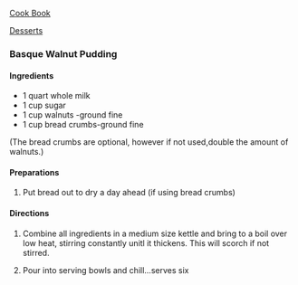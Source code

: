 [Cook Book](https://github.com/vmsmith/CookBook/blob/master/README.md)  

[Desserts](https://github.com/vmsmith/CookBook/blob/master/desserts.md)  

### Basque Walnut Pudding


#### Ingredients

* 1 quart whole milk				
* 1 cup sugar
* 1 cup walnuts -ground fine			
* 1 cup bread crumbs-ground fine

(The bread crumbs are optional, however if not used,double the amount of walnuts.)

#### Preparations

1. Put bread out to dry a day ahead (if using bread crumbs)

#### Directions

1. Combine all ingredients in a medium size kettle and bring to a boil over low heat, stirring constantly unitl it thickens. This will scorch if not stirred. 

2. Pour into serving bowls and chill...serves six
